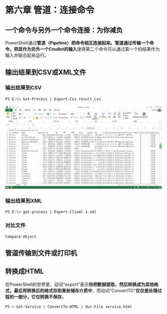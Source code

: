 # 第六章 管道：连接命令
## 一个命令与另外一个命令连接：为你减负
PowerShell通过**管道（Pipeline）**把命令相互连接起来。管道通过传输一个命令，把其**作为另外一个Cmdlet的输入**使得第二个命令可以通过第一个的结果作为输入并联合起来运行。
## 输出结果到CSV或XML文件
### 输出结果到CSV
```
PS E:\> Get-Process | Export-Csv result.csv
```
![CSV文件](https://github.com/poetlife/LearnPowershell/blob/master/pics/6_2.jpg)
### 输出结果到XML
```
PS E:\> get-process | Export-Clixml 1.xml
```
### 对比文件
```
Compare-Object
```
## 管道传输到文件或打印机
## 转换成HTML
在PowerShell的世界里，动词“export”表示**你把数据提取，然后转换成为其他格式，最后将转换后的格式存到某些储存介质中**，而动词“ConvertTO”**仅仅是处理过程的一部分，它仅转换不保存**。
```
PS > Get-Service | ConvertTo-HTML | Out-File service.html 
```
